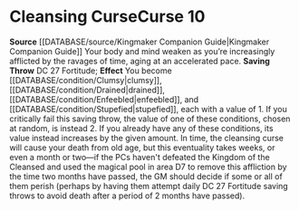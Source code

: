 ﻿---
id: '42'
level: '10'
name: Cleansing Curse
rarity: Common
saving_throw: DC 27 Fortitude
source: '[[DATABASE/source/Kingmaker Companion Guide|Kingmaker Companion Guide]]'
type: Curse

---
# Cleansing Curse<span class="item-type">Curse 10</span>
**Source** [[DATABASE/source/Kingmaker Companion Guide|Kingmaker Companion Guide]]
Your body and mind weaken as you’re increasingly afflicted by the ravages of time, aging at an accelerated pace.
**Saving Throw** DC 27 Fortitude; **Effect** You become [[DATABASE/condition/Clumsy|clumsy]], [[DATABASE/condition/Drained|drained]], [[DATABASE/condition/Enfeebled|enfeebled]], and [[DATABASE/condition/Stupefied|stupefied]], each with a value of 1. If you critically fail this saving throw, the value of one of these conditions, chosen at random, is instead 2. If you already have any of these conditions, its value instead increases by the given amount. In time, the cleansing curse will cause your death from old age, but this eventuality takes weeks, or even a month or two—if the PCs haven't defeated the Kingdom of the Cleansed and used the magical pool in area D7 to remove this affliction by the time two months have passed, the GM should decide if some or all of them perish (perhaps by having them attempt daily DC 27 Fortitude saving throws to avoid death after a period of 2 months have passed).
